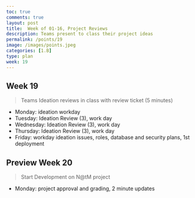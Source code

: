 ```yaml
---
toc: true
comments: true
layout: post
title:  Week of 01-16, Project Reviews
description: Teams present to class their project ideas
permalink: /points/19
image: /images/points.jpeg
categories: [1.B]
type: plan
week: 19
---
```


## Week 19
> Teams Ideation reviews in class with review ticket (5 minutes)
- Monday: ideation workday
- Tuesday: Ideation Review (3), work day
- Wednesday: Ideation Review (3), work day
- Thursday: Ideation Review (3), work day
- Friday: workday ideation issues, roles, database and security plans, 1st deployment

## Preview Week 20
> Start Development on N@tM project
- Monday: project approval and grading, 2 minute updates